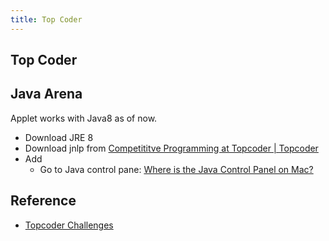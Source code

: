 ```yaml
---
title: Top Coder
---
```


## Top Coder


## Java Arena
Applet works with Java8 as of now.

- Download JRE 8
- Download jnlp from [Competititve Programming at Topcoder \| Topcoder](https://www.topcoder.com/community/arena)
- Add 
    - Go to Java control pane: [Where is the Java Control Panel on Mac?](https://www.java.com/en/download/help/mac_controlpanel.html)


## Reference
* [Topcoder Challenges](https://www.topcoder.com/challenges/?pageIndex=1)
